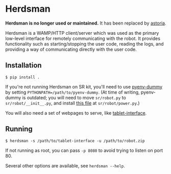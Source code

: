 # Herdsman

**Herdsman is no longer used or maintained.** It has been replaced by
[astoria][].

[astoria]: https://github.com/srobo/astoria

Herdsman is a WAMP/HTTP client/server which was used as the primary
low-level interface for remotely communicating with the robot. It
provides functionality such as starting/stopping the user code, reading
the logs, and providing a way of communicating directly with the user
code.

## Installation

```console
$ pip install .
```

If you're not running Herdsman on SR kit, you'll need to use
[pyenv-dummy][] by setting `PYTHONPATH=/path/to/pyenv-dummy`. (At time
of writing, pyenv-dummy is outdated; you will need to move `sr/robot.py`
to `sr/robot/__init__.py`, and install [this
file](https://gist.github.com/sersorrel/8adb310fb542f19a28dcfef9aa47b9df)
at `sr/robot/power.py`.)

[pyenv-dummy]: https://github.com/srobo/pyenv-dummy

You will also need a set of webpages to serve, like
[tablet-interface][].

[tablet-interface]: https://github.com/srobo/tablet-interface

## Running

```console
$ herdsman -s /path/to/tablet-interface -u /path/to/robot.zip
```

If not running as root, you can pass `-p 8080` to avoid trying to listen
on port 80.

Several other options are available, see `herdsman --help`.
